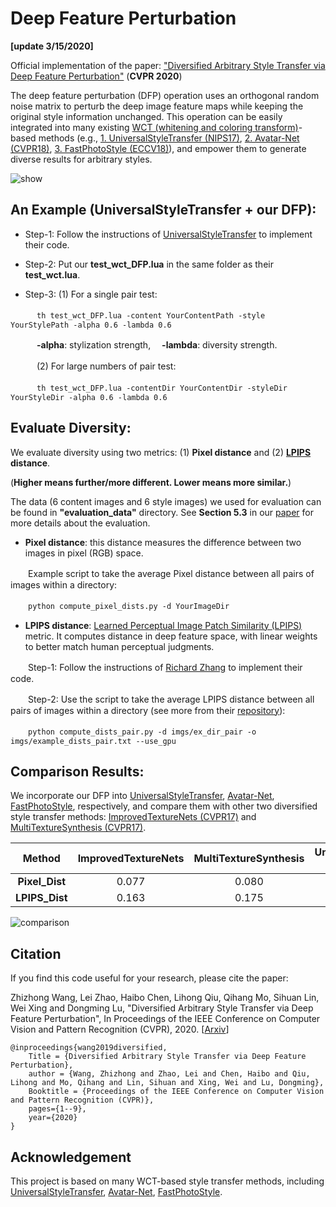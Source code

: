 # Deep Feature Perturbation
**[update 3/15/2020]**

Official implementation of the paper: ["Diversified Arbitrary Style Transfer via Deep Feature Perturbation"](https://arxiv.org/abs/1909.08223) (**CVPR 2020**)

The deep feature perturbation (DFP) operation uses an orthogonal random noise matrix to perturb the deep image feature maps while keeping the original style information unchanged. This operation can be easily integrated into many existing [WCT (whitening and coloring transform)](https://arxiv.org/pdf/1705.08086.pdf)-based methods (e.g., [1. UniversalStyleTransfer (NIPS17)](https://github.com/Yijunmaverick/UniversalStyleTransfer), [2. Avatar-Net (CVPR18)](https://github.com/LucasSheng/avatar-net), [3. FastPhotoStyle (ECCV18)](https://github.com/NVIDIA/FastPhotoStyle)), and empower them to generate diverse results for arbitrary styles. 

![show](https://github.com/EndyWon/Deep-Feature-Perturbation/blob/master/figures/show.jpg)

## An Example (UniversalStyleTransfer + our DFP):

* Step-1: Follow the instructions of [UniversalStyleTransfer](https://github.com/Yijunmaverick/UniversalStyleTransfer) to implement their code.

* Step-2: Put our **test_wct_DFP.lua** in the same folder as their **test_wct.lua**.

* Step-3: (1) For a single pair test:

　　　`th test_wct_DFP.lua -content YourContentPath -style YourStylePath -alpha 0.6 -lambda 0.6`

　　　**-alpha**: stylization strength, 　**-lambda**: diversity strength.
   
　　　(2) For large numbers of pair test:

　　　`th test_wct_DFP.lua -contentDir YourContentDir -styleDir YourStyleDir -alpha 0.6 -lambda 0.6`
      
## Evaluate Diversity:

We evaluate diversity using two metrics: (1) **Pixel distance** and (2) **[LPIPS](https://arxiv.org/abs/1801.03924) distance**. 

(**Higher means further/more different. Lower means more similar.**)

The data (6 content images and 6 style images) we used for evaluation can be found in **"evaluation_data"** directory. See **Section 5.3** in our [paper](https://arxiv.org/abs/1909.08223) for more details about the evaluation.

* **Pixel distance**: this distance measures the difference between two images in pixel (RGB) space.

　　Example script to take the average Pixel distance between all pairs of images within a directory:

　　`python compute_pixel_dists.py -d YourImageDir`
  
* **LPIPS distance**: [Learned Perceptual Image Patch Similarity (LPIPS)](https://github.com/richzhang/PerceptualSimilarity) metric. It computes distance in deep feature space, with linear weights to better match human perceptual judgments.

　　Step-1: Follow the instructions of [Richard Zhang](https://github.com/richzhang/PerceptualSimilarity) to implement their code.
  
　　Step-2: Use the script to take the average LPIPS distance between all pairs of images within a directory (see more from their [repository](https://github.com/richzhang/PerceptualSimilarity)):
        
　　`python compute_dists_pair.py -d imgs/ex_dir_pair -o imgs/example_dists_pair.txt --use_gpu`
     
## Comparison Results: 

We incorporate our DFP into [UniversalStyleTransfer](https://github.com/Yijunmaverick/UniversalStyleTransfer), [Avatar-Net](https://github.com/LucasSheng/avatar-net), [FastPhotoStyle](https://github.com/NVIDIA/FastPhotoStyle), respectively, and compare them with other two diversified style transfer methods: [ImprovedTextureNets (CVPR17)](https://github.com/DmitryUlyanov/texture_nets/tree/diversity) and [MultiTextureSynthesis (CVPR17)](https://github.com/Yijunmaverick/MultiTextureSynthesis).

| Method | ImprovedTextureNets | MultiTextureSynthesis | UniversalStyleTransfer<br> + our DFP | AvatarNet<br> + our DFP | FastPhotoStyle<br> + our DFP |
| :---:  | :---:       | :---: | :---: | :---:    | :---:         |
| **Pixel_Dist** | 0.077 | 0.080 | **0.162** | **0.102** | **0.091** |
| **LPIPS_Dist** | 0.163 | 0.175 | **0.431** | **0.264** | **0.203** |
 
![comparison](https://github.com/EndyWon/Deep-Feature-Perturbation/blob/master/figures/comparison.jpg)

## Citation

If you find this code useful for your research, please cite the paper:

Zhizhong Wang, Lei Zhao, Haibo Chen, Lihong Qiu, Qihang Mo, Sihuan Lin, Wei Xing and Dongming Lu, "Diversified Arbitrary Style Transfer via Deep Feature Perturbation", In Proceedings of the IEEE Conference on Computer Vision and Pattern Recognition (CVPR), 2020. [[Arxiv](https://arxiv.org/abs/1909.08223)]

```
@inproceedings{wang2019diversified,
    Title = {Diversified Arbitrary Style Transfer via Deep Feature Perturbation},
    author = {Wang, Zhizhong and Zhao, Lei and Chen, Haibo and Qiu, Lihong and Mo, Qihang and Lin, Sihuan and Xing, Wei and Lu, Dongming},
    Booktitle = {Proceedings of the IEEE Conference on Computer Vision and Pattern Recognition (CVPR)},
    pages={1--9},
    year={2020}
}
```

## Acknowledgement

This project is based on many WCT-based style transfer methods, including [UniversalStyleTransfer](https://github.com/Yijunmaverick/UniversalStyleTransfer), [Avatar-Net](https://github.com/LucasSheng/avatar-net), [FastPhotoStyle](https://github.com/NVIDIA/FastPhotoStyle).
